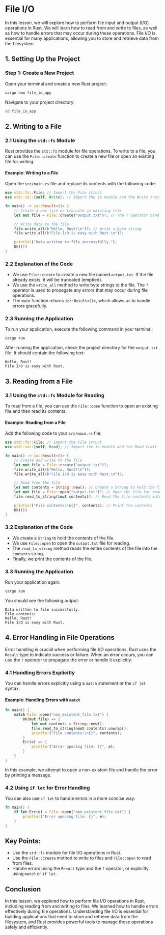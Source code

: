 # File I/O

In this lesson, we will explore how to perform file input and output (I/O) operations in Rust. We will learn how to read from and write to files, as well as how to handle errors that may occur during these operations. File I/O is essential for many applications, allowing you to store and retrieve data from the filesystem.

## 1. Setting Up the Project

### Step 1: Create a New Project

Open your terminal and create a new Rust project:

```bash
cargo new file_io_app
```

Navigate to your project directory:

```bash
cd file_io_app
```

## 2. Writing to a File

### 2.1 Using the `std::fs` Module

Rust provides the `std::fs` module for file operations. To write to a file, you can use the `File::create` function to create a new file or open an existing file for writing.

#### Example: Writing to a File

Open the `src/main.rs` file and replace its contents with the following code:

```rust
use std::fs::File; // Import the File struct
use std::io::{self, Write}; // Import the io module and the Write trait

fn main() -> io::Result<()> {
    // Create a new file or truncate an existing file
    let mut file = File::create("output.txt")?; // The ? operator handles errors

    // Write data to the file
    file.write_all(b"Hello, Rust!\n")?; // Write a byte string
    file.write_all(b"File I/O is easy with Rust.\n")?;

    println!("Data written to file successfully.");
    Ok(())
}
```

### 2.2 Explanation of the Code

- We use `File::create` to create a new file named `output.txt`. If the file already exists, it will be truncated (emptied).
- We use the `write_all` method to write byte strings to the file. The `?` operator is used to propagate any errors that may occur during file operations.
- The `main` function returns `io::Result<()>`, which allows us to handle errors gracefully.

### 2.3 Running the Application

To run your application, execute the following command in your terminal:

```bash
cargo run
```

After running the application, check the project directory for the `output.txt` file. It should contain the following text:

```
Hello, Rust!
File I/O is easy with Rust.
```

## 3. Reading from a File

### 3.1 Using the `std::fs` Module for Reading

To read from a file, you can use the `File::open` function to open an existing file and then read its contents.

#### Example: Reading from a File

Add the following code to your `src/main.rs` file:

```rust
use std::fs::File; // Import the File struct
use std::io::{self, Read}; // Import the io module and the Read trait

fn main() -> io::Result<()> {
    // Create and write to the file
    let mut file = File::create("output.txt")?;
    file.write_all(b"Hello, Rust!\n")?;
    file.write_all(b"File I/O is easy with Rust.\n")?;

    // Read from the file
    let mut contents = String::new(); // Create a String to hold the file contents
    let mut file = File::open("output.txt")?; // Open the file for reading
    file.read_to_string(&mut contents)?; // Read the file contents into the String

    println!("File contents:\n{}", contents); // Print the contents
    Ok(())
}
```

### 3.2 Explanation of the Code

- We create a `String` to hold the contents of the file.
- We use `File::open` to open the `output.txt` file for reading.
- The `read_to_string` method reads the entire contents of the file into the `contents` string.
- Finally, we print the contents of the file.

### 3.3 Running the Application

Run your application again:

```bash
cargo run
```

You should see the following output:

```
Data written to file successfully.
File contents:
Hello, Rust!
File I/O is easy with Rust.
```

## 4. Error Handling in File Operations

Error handling is crucial when performing file I/O operations. Rust uses the `Result` type to indicate success or failure. When an error occurs, you can use the `?` operator to propagate the error or handle it explicitly.

### 4.1 Handling Errors Explicitly

You can handle errors explicitly using a `match` statement or the `if let` syntax.

#### Example: Handling Errors with `match`

```rust
fn main() {
    match File::open("non_existent_file.txt") {
        Ok(mut file) => {
            let mut contents = String::new();
            file.read_to_string(&mut contents).unwrap();
            println!("File contents:\n{}", contents);
        }
        Err(e) => {
            println!("Error opening file: {}", e);
        }
    }
}
```

In this example, we attempt to open a non-existent file and handle the error by printing a message.

### 4.2 Using `if let` for Error Handling

You can also use `if let` to handle errors in a more concise way:

```rust
fn main() {
    if let Err(e) = File::open("non_existent_file.txt") {
        println!("Error opening file: {}", e);
    }
}
```

## Key Points:
- Use the `std::fs` module for file I/O operations in Rust.
- Use the `File::create` method to write to files and `File::open` to read from files.
- Handle errors using the `Result` type and the `?` operator, or explicitly using `match` or `if let`.

## Conclusion

In this lesson, we explored how to perform file I/O operations in Rust, including reading from and writing to files. We learned how to handle errors effectively during file operations. Understanding file I/O is essential for building applications that need to store and retrieve data from the filesystem, and Rust provides powerful tools to manage these operations safely and efficiently.
